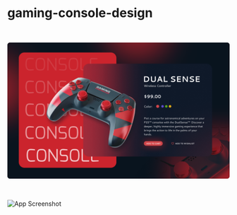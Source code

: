 # gaming-console-design

<br>

![App Screenshot](https://github.com/subham-04/gaming-console-design/blob/main/frame.png)

<br>

![App Screenshot](https://via.placeholder.com/468x300?text=App+Screenshot+Here)
